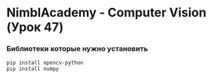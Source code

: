 # NimblAcademy - Computer Vision (Урок 47)

### Библиотеки которые нужно установить

```
pip install opencv-python
pip install numpy
```
